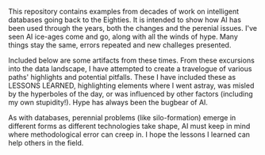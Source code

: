 
This repository contains examples from decades of work on intelligent databases going back to the Eighties.  It is intended to show how AI has been used through the years, both the changes and the perenial issues.  I've seen AI ice-ages come and go, along with all the winds of hype. Many things stay the same, errors repeated and new challeges presented.

Included below are some artifacts from these times.  From these excursions into the data landscape, I have attempted to create a travelogue of various paths' highlights and potential pitfalls. These I have included these as LESSONS LEARNED, highlighting elements where I went astray, was misled by the hyperboles of the day, or was influenced by other factors (including my own stupidity!).  Hype has always been the bugbear of AI.

As with databases, perennial problems (like silo-formation) emerge in different forms as different technologies take shape, AI must keep in mind where methodological error can creep in.  I hope the lessons I learned can help others in the field.

